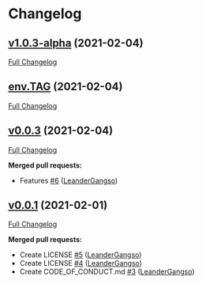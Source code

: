 # Changelog

## [v1.0.3-alpha](https://github.com/LeanderGangso/pyMyShareSDK/tree/v1.0.3-alpha) (2021-02-04)

[Full Changelog](https://github.com/LeanderGangso/pyMyShareSDK/compare/env.TAG...v1.0.3-alpha)

## [env.TAG](https://github.com/LeanderGangso/pyMyShareSDK/tree/env.TAG) (2021-02-04)

[Full Changelog](https://github.com/LeanderGangso/pyMyShareSDK/compare/v0.0.3...env.TAG)

## [v0.0.3](https://github.com/LeanderGangso/pyMyShareSDK/tree/v0.0.3) (2021-02-04)

[Full Changelog](https://github.com/LeanderGangso/pyMyShareSDK/compare/v0.0.1...v0.0.3)

**Merged pull requests:**

- Features [\#6](https://github.com/LeanderGangso/pyMyShareSDK/pull/6) ([LeanderGangso](https://github.com/LeanderGangso))

## [v0.0.1](https://github.com/LeanderGangso/pyMyShareSDK/tree/v0.0.1) (2021-02-01)

[Full Changelog](https://github.com/LeanderGangso/pyMyShareSDK/compare/80095634643353daa26e82793d48b6d57f234182...v0.0.1)

**Merged pull requests:**

- Create LICENSE [\#5](https://github.com/LeanderGangso/pyMyShareSDK/pull/5) ([LeanderGangso](https://github.com/LeanderGangso))
- Create LICENSE [\#4](https://github.com/LeanderGangso/pyMyShareSDK/pull/4) ([LeanderGangso](https://github.com/LeanderGangso))
- Create CODE\_OF\_CONDUCT.md [\#3](https://github.com/LeanderGangso/pyMyShareSDK/pull/3) ([LeanderGangso](https://github.com/LeanderGangso))
